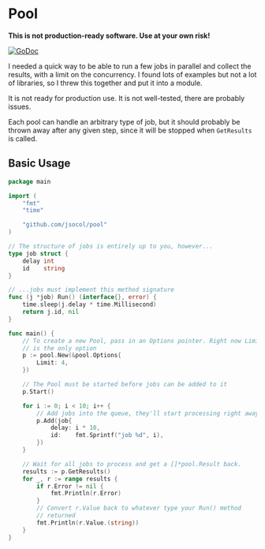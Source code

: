# Pool

**This is not production-ready software. Use at your own risk!**

[![GoDoc](https://godoc.org/github.com/jsocol/pool?status.svg)](https://godoc.org/github.com/jsocol/pool)

I needed a quick way to be able to run a few jobs in parallel and
collect the results, with a limit on the concurrency. I found lots of
examples but not a lot of libraries, so I threw this together and put it
into a module.

It is not ready for production use. It is not well-tested, there are
probably issues.

Each pool can handle an arbitrary type of job, but it should probably be
thrown away after any given step, since it will be stopped when
`GetResults` is called.

## Basic Usage

```go
package main

import (
    "fmt"
    "time"

    "github.com/jsocol/pool"
)

// The structure of jobs is entirely up to you, however...
type job struct {
    delay int
    id    string
}

// ...jobs must implement this method signature
func (j *job) Run() (interface{}, error) {
    time.sleep(j.delay * time.Millisecond)
    return j.id, nil
}

func main() {
    // To create a new Pool, pass in an Options pointer. Right now Limit
    // is the only option
    p := pool.New(&pool.Options{
        Limit: 4,
    })

    // The Pool must be started before jobs can be added to it
    p.Start()

    for i := 0; i < 10; i++ {
        // Add jobs into the queue, they'll start processing right away
        p.Add(job{
            delay: i * 10,
            id:    fmt.Sprintf("job %d", i),
        })
    }

    // Wait for all jobs to process and get a []*pool.Result back.
    results := p.GetResults()
    for _, r := range results {
        if r.Error != nil {
            fmt.Println(r.Error)
        }
        // Convert r.Value back to whatever type your Run() method
        // returned
        fmt.Println(r.Value.(string))
    }
}
```
